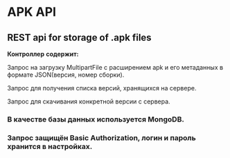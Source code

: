 # APK API
## REST api for storage of .apk files

**Контроллер** **содержит:**

Запрос на загрузку MultipartFile с расширением apk и его метаданных в формате JSON(версия, номер сборки).

Запрос для получения списка версий, хранящихся на сервере.

Запрос для скачивания конкретной версии с сервера.

### В качестве базы данных используется MongoDB.
 
  ### Запрос защищён Basic Authorization, логин и пароль  хранится в настройках. 
